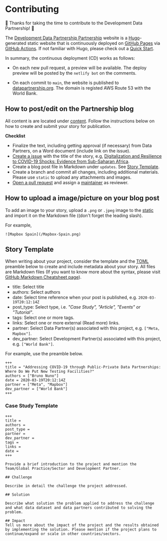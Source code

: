 # Contributing

🎉 Thanks for taking the time to contribute to the Development Data Partnership! 🎉

The [Development Data Partnership Partnership](https://datapartnership.org/) website is a [Hugo](https://gohugo.io/)-generated static website that is continuously deployed on [GitHub Pages](https://pages.github.com) via [GitHub Actions](https://github.com/features/actions). If not familiar with Hugo, please check out a [Quick Start](https://gohugo.io/getting-started/quick-start/).

In summary, the continuous deployment (CD) works as follows:

- On each new pull request, a preview will be available. The deploy preview will be posted by the `netlify bot` on the comments.

- On each commit to `main`, the website is published to [datapartnership.org](https://datapartnership.org). The domain is registed AWS Route 53 with the World Bank.

## How to post/edit on the Partnership blog

All content is are located under [content](https://github.com/datapartnership/datapartnership.org/tree/master/content). Follow the instructions below on how to create and submit your story for publication.

**Checklist**

- Finalize the text, including getting approval (if necessary) from Data Partners, on a Word document (include link on the issue).
- [Create a issue](https://github.com/datapartnership/datapartnership.github.io/issues/new) with the title of the story, e.g,  [Digitalization and Resilience to COVID-19 Shocks: Evidence from Sub-Saharan Africa](https://github.com/datapartnership/datapartnership.github.io/issues/94).
- Create a blog post file in Markdown under `updates`. See [Story Template](#story-template).
- Create a branch and commit all changes, including additional materials. Please use `static` to upload any attachments and images.
- [Open a pull request](https://github.com/datapartnership/datapartnership.github.io/pulls) and assign a [maintainer](https://github.com/orgs/datapartnership/teams/maintainers) as reviewer.

## How to upload a image/picture on your blog post

To add an image to your story, upload a `.png` or `.jpeg` image to the [static](https://github.com/datapartnership/datapartnership.github.io/tree/master/static) and import it on the Markdown file ((don't forget the leading slash).

For example,

```{markdown}
![Mapbox Spain](/Mapbox-Spain.png)
```

## Story Template

When writing about your project, consider the template and the [TOML](https://toml.io/en/) preamble below to create and include metadata about your story. All files are Markdown files (If you want to know more about the syntax, please visit [GitHub Markdown Cheatsheet page](https://guides.github.com/features/mastering-markdown/)).

- title: Select title
- authors: Select authors
- date: Select time reference when your post is published, e.g. `2020-03-19T20:12:14Z`
- post_type: Select type, i.e. *"Case Study", "Article", "Events" or "Tutorial"*.
- tags: Select one or more tags.
- links: Select one or more external (Read more) links.
- partner: Select Data Partner(s) associated with this project, e.g. `["Meta, Mapbox"]`.
- dev_partner: Select Development Partner(s) associated with this project, e.g. `["World Bank"]`.

For example, use the preamble below.

```{markdown}
+++
title = "Addressing COVID-19 through Public-Private Data Partnerships: Where Do We Put New Testing Facilities?"
authors = ["Bruno Nuno"]
date = 2020-03-19T20:12:14Z
partner = ["Meta", "Mapbox"]
dev_partner = ["World Bank"]
+++
```

### Case Study Template

```{markdown}
+++
title =
authors =
post_type =
partner =
dev_partner =
tags =
links =
date =
+++

Provide a brief introduction to the project and mention the Team/Global Practice/Sector and Development Partner.

## Challenge

Describe in detail the challenge the project addressed.

## Solution

Describe what solution the problem applied to address the challenge and what data dataset and data partners contributed to solving the problem.

## Impact
Tell us more about the impact of the project and the results obtained by implementing the solution. Please mention if the project plans to continue/expand or scale in other countries/sectors.

```
